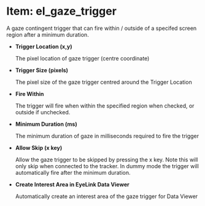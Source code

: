 # Item: el_gaze_trigger

A gaze contingent trigger that can fire within / outside of a specifed screen region after a minimum duration.

* <b>Trigger Location (x,y)</b>

	The pixel location of gaze trigger (centre coordinate)
	
* <b>Trigger Size (pixels)</b>

	The pixel size of the gaze trigger centred around the Trigger Location

* <b>Fire Within</b>

	The trigger will fire when within the specified region when checked, or outside if unchecked.

* <b>Minimum Duration (ms)</b>

	The minimum duration of gaze in milliseconds required to fire the trigger

* <b>Allow Skip (x key)</b>

	Allow the gaze trigger to be skipped by pressing the x key. Note this will only skip when connected to the tracker.
	In dummy mode the trigger will automatically fire after the minimum duration.

* <b>Create Interest Area in EyeLink Data Viewer</b>

	Automatically create an interest area of the gaze trigger for Data Viewer
	